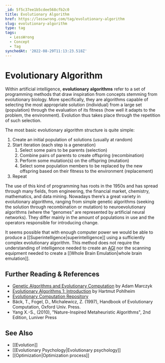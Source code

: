 ```yaml
---
_id: 5f5c37ee1b5cdee568cfb2c0
title: Evolutionary Algorithm
href: https://lesswrong.com/tag/evolutionary-algorithm
slug: evolutionary-algorithm
type: tag
tags:
  - LessWrong
  - Concept
  - Tag
synchedAt: '2022-08-29T11:13:23.518Z'
---
```

# Evolutionary Algorithm

Within artificial intelligence, **evolutionary algorithms** refer to a set of programming methods that draw inspiration from concepts stemming from evolutionary biology. More specifically, they are algorithms capable of selecting the most appropriate solution (individual) from a large set (population) through the evaluation of its fitness (how well it adapts to the problem, the environment). Evolution thus takes place through the repetition of such selection.

The most basic evolutionary algorithm structure is quite simple:

1.  Create an initial population of solutions (usually at random)
2.  Start iteration (each step is a generation)
    1.  Select some pairs to be parents (selection)
    2.  Combine pairs of parents to create offspring (recombination)
    3.  Perform some mutation(s) on the offspring (mutation)
    4.  Select some population members to be replaced by the new offspring based on their fitness to the environment (replacement)
3.  Repeat

The use of this kind of programming has roots in the 1950s and has spread through many fields, from engineering, the financial market, chemistry, mathematics, and data mining. Nowadays there’s a great variety in evolutionary algorithms, ranging from simple genetic algorithms (seeking the solution through recombination or mutation) to neuroevolutionary algorithms (where the “genomes” are represented by artificial neural networks). They differ mainly in the amount of populations in use and the operators responsible for introducing change.

It seems possible that with enough computer power we would be able to produce a [[Superintelligence|superintelligence]] using a sufficiently complex evolutionary algorithm. This method does not require the understanding of intelligence needed to create an [AGI](https://wiki.lesswrong.com/wiki/AGI) nor the scanning equipment needed to create a [[Whole Brain Emulation|whole brain emulation]].

## Further Reading & References

- [Genetic Algorithms and Evolutionary Computation](http://www.talkorigins.org/faqs/genalg/genalg.html) by Adam Marczyk
- [Evolutionary Algorithms 1: Introduction](http://www.geatbx.com/docu/algindex.html) by Hartmut Pohlheim
- [Evolutionary Computation Repository](http://dis.ijs.si/filipic/ec/)
- Bäck, T., Fogel, D., Michalewicz, Z. (1997), Handbook of Evolutionary Computation, Oxford Univ. Press.
- Yang X.-S., (2010), "Nature-Inspired Metaheuristic Algorithms", 2nd Edition, Luniver Press

## See Also

- [[Evolution]]
- [[Evolutionary Psychology|Evolutionary psychology]]
- [[Optimization|Optimization process]]